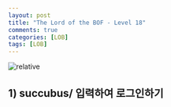 ```yaml
---
layout: post
title: "The Lord of the BOF - Level 18"
comments: true
categories: [LOB]
tags: [LOB]
---
```

<img data-action="zoom" src='{{ "assets/lob/level18/1.jpg" | relative_url }}' alt='relative'>  

## 1) succubus/ 입력하여 로그인하기  

<!--<img data-action="zoom" src='{{ "assets/lob/level18/2.png" | relative_url }}' alt='relative'>-->  